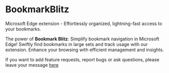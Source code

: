 # BookmarkBlitz
Microsoft Edge extension - Effortlessly organized, lightning-fast access to your bookmarks.

The power of **Bookmark Blitz**: Simplify bookmark navigation in Microsoft Edge! Swiftly find bookmarks in large sets and track usage with our extension. Enhance your browsing with efficient management and insights.

If you want to add feature requests, report bugs or ask questions, please leave your message [here](https://forms.gle/C2zePvYn7V6nrmJg8)
